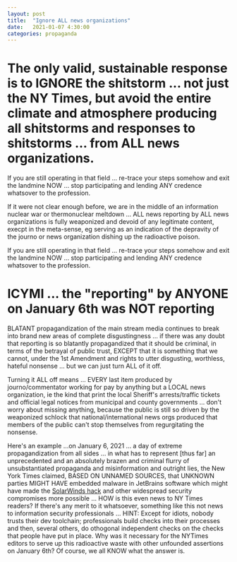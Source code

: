 ```yaml
---
layout: post
title:  "Ignore ALL news organizations"
date:   2021-01-07 4:30:00
categories: propaganda
---
```


# The only valid, sustainable response is to IGNORE the shitstorm ... not just the NY Times, but avoid the entire climate and atmosphere producing all shitstorms and responses to shitstorms ... from ALL news organizations.

If you are still operating in that field ... re-trace your steps somehow and exit the landmine NOW ... stop participating and lending ANY credence whatsover to the profession.

If it were not clear enough before, we are in the middle of an information nuclear war or thermonuclear meltdown ... ALL news reporting by ALL news organizations is fully weaponized and devoid of any legitimate content, execpt in the meta-sense, eg serving as an indication of the depravity of the journo or news organization dishing up the radioactive poison.  

If you are still operating in that field ... re-trace your steps somehow and exit the landmine NOW ... stop participating and lending ANY credence whatsover to the profession.

# ICYMI ... the "reporting" by ANYONE on January 6th was NOT reporting

BLATANT propagandization of the main stream media continues to break into brand new areas of complete disgustingness ... if there was any doubt that reporting is so blatantly propagandized that it should be criminal, in terms of the betrayal of public trust, EXCEPT that it is something that we cannot, under the 1st Amendment and rights to utter disgusting, worthless, hateful nonsense ... but we can just turn ALL of it off. 

Turning it ALL off means ... EVERY last item produced by journo/commentator working for pay by anything but a LOCAL news organization, ie the kind that print the local Sheriff's arrests/traffic tickets and official legal notices from municipal and county governments ... don't worry about missing anything, because the public is still so driven by the weaponized schlock that national/international news orgs produced that members of the public can't stop themselves from regurgitating the nonsense.

Here's an example ...on January 6, 2021 ... a day of extreme propagandization from all sides ... in what has to represent [thus far] an unprecedented and an absolutely brazen and criminal flurry of unsubstantiated propaganda and misinformation and outright lies, the New York Times claimed, BASED ON UNNAMED SOURCES, that UNKNOWN parties MIGHT HAVE embedded malware in JetBrains software which might have made the [SolarWinds hack](https://en.wikipedia.org/wiki/2020_United_States_federal_government_data_breach) and other widespread security compromises more possible ... HOW is this even news to NY Times readers? If there's any merit to it whatsoever, something like this not news to information security professionals ... HINT: Except for idiots, nobody trusts their dev toolchain; professionals build checks into their processes and then, several others, do othogonal independent checks on the checks that people have put in place. Why was it necessary for the NYTimes editors to serve up this radioactive waste with other unfounded assertions on January 6th? Of course, we all KNOW what the answer is.